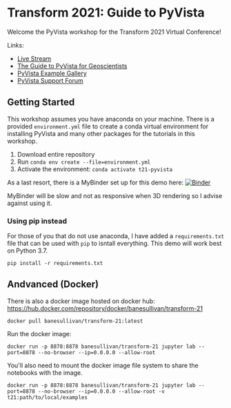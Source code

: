 # Transform 2021: Guide to PyVista

Welcome the PyVista workshop for the Transform 2021 Virtual Conference!

Links:

- [Live Stream](https://www.youtube.com/watch?v=FmNmRBsEBHE)
- [The Guide to PyVista for Geoscientists](https://banesullivan.com/pyvista/)
- [PyVista Example Gallery](https://docs.pyvista.org/examples/index.html)
- [PyVista Support Forum](https://github.com/pyvista/pyvista-support)


## Getting Started

This workshop assumes you have anaconda on your machine. There is a provided
`environment.yml` file to create a conda virtual environment for installing PyVista and many other packages for the tutorials in this workshop.

1. Download entire repository
2. Run `conda env create --file=environment.yml`
3. Activate the environment: `conda activate t21-pyvista`

As a last resort, there is a MyBinder set up for this demo here: [![Binder](https://mybinder.org/badge_logo.svg)](https://mybinder.org/v2/gh/banesullivan/transform-2021/HEAD)

MyBinder will be slow and not as responsive when 3D rendering so I advise against using it.

### Using pip instead

For those of you that do not use anaconda, I have added a `requirements.txt` file that can be used with `pip` to isntall everything. This demo will work best on Python 3.7.

```
pip install -r requirements.txt
```


## Andvanced (Docker)

There is also a docker image hosted on docker hub: https://hub.docker.com/repository/docker/banesullivan/transform-21

```
docker pull banesullivan/transform-21:latest
```

Run the docker image:

```
docker run -p 8878:8878 banesullivan/transform-21 jupyter lab --port=8878 --no-browser --ip=0.0.0.0 --allow-root
```

You'll also need to mount the docker image file system to share the notebooks with the image.

```
docker run -p 8878:8878 banesullivan/transform-21 jupyter lab --port=8878 --no-browser --ip=0.0.0.0 --allow-root -v t21:path/to/local/examples
```
